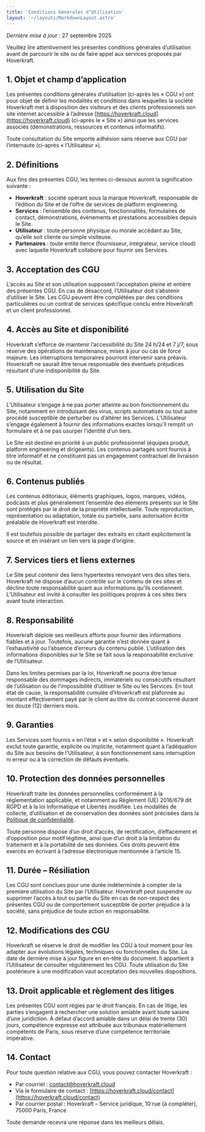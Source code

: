 ```yaml
---
title: 'Conditions Générales d’Utilisation'
layout: '~/layouts/MarkdownLayout.astro'
---
```


*Dernière mise à jour* : 27 septembre 2025

Veuillez lire attentivement les présentes conditions générales d’utilisation avant de parcourir le site ou de faire appel aux services proposés par Hoverkraft.

## 1. Objet et champ d’application

Les présentes conditions générales d’utilisation (ci-après les « CGU ») ont pour objet de définir les modalités et conditions dans lesquelles la société Hoverkraft met à disposition des visiteurs et des clients professionnels son site internet accessible à l’adresse [https://hoverkraft.cloud](https://hoverkraft.cloud) (ci-après le « Site ») ainsi que les services associés (démonstrations, ressources et contenus informatifs).

Toute consultation du Site emporte adhésion sans réserve aux CGU par l’internaute (ci-après « l’Utilisateur »).

## 2. Définitions

Aux fins des présentes CGU, les termes ci-dessous auront la signification suivante :

- **Hoverkraft** : société opérant sous la marque Hoverkraft, responsable de l’édition du Site et de l’offre de services de platform engineering.
- **Services** : l’ensemble des contenus, fonctionnalités, formulaires de contact, démonstrations, événements et prestations accessibles depuis le Site.
- **Utilisateur** : toute personne physique ou morale accédant au Site, qu’elle soit cliente ou simple visiteuse.
- **Partenaires** : toute entité tierce (fournisseur, intégrateur, service cloud) avec laquelle Hoverkraft collabore pour fournir ses Services.

## 3. Acceptation des CGU

L’accès au Site et son utilisation supposent l’acceptation pleine et entière des présentes CGU. En cas de désaccord, l’Utilisateur doit s’abstenir d’utiliser le Site. Les CGU peuvent être complétées par des conditions particulières ou un contrat de services spécifique conclu entre Hoverkraft et un client professionnel.

## 4. Accès au Site et disponibilité

Hoverkraft s’efforce de maintenir l’accessibilité du Site 24 h/24 et 7 j/7, sous réserve des opérations de maintenance, mises à jour ou cas de force majeure. Les interruptions temporaires pourront intervenir sans préavis. Hoverkraft ne saurait être tenue responsable des éventuels préjudices résultant d’une indisponibilité du Site.

## 5. Utilisation du Site

L’Utilisateur s’engage à ne pas porter atteinte au bon fonctionnement du Site, notamment en introduisant des virus, scripts automatisés ou tout autre procédé susceptible de perturber ou d’altérer les Services. L’Utilisateur s’engage également à fournir des informations exactes lorsqu’il remplit un formulaire et à ne pas usurper l’identité d’un tiers.

Le Site est destiné en priorité à un public professionnel (équipes produit, platform engineering et dirigeants). Les contenus partagés sont fournis à titre informatif et ne constituent pas un engagement contractuel de livraison ou de résultat.

## 6. Contenus publiés

Les contenus éditoriaux, éléments graphiques, logos, marques, vidéos, podcasts et plus généralement l’ensemble des éléments présents sur le Site sont protégés par le droit de la propriété intellectuelle. Toute reproduction, représentation ou adaptation, totale ou partielle, sans autorisation écrite préalable de Hoverkraft est interdite.

Il est toutefois possible de partager des extraits en citant explicitement la source et en insérant un lien vers la page d’origine.

## 7. Services tiers et liens externes

Le Site peut contenir des liens hypertextes renvoyant vers des sites tiers. Hoverkraft ne dispose d’aucun contrôle sur le contenu de ces sites et décline toute responsabilité quant aux informations qu’ils contiennent. L’Utilisateur est invité à consulter les politiques propres à ces sites tiers avant toute interaction.

## 8. Responsabilité

Hoverkraft déploie ses meilleurs efforts pour fournir des informations fiables et à jour. Toutefois, aucune garantie n’est donnée quant à l’exhaustivité ou l’absence d’erreurs du contenu publié. L’utilisation des informations disponibles sur le Site se fait sous la responsabilité exclusive de l’Utilisateur.

Dans les limites permises par la loi, Hoverkraft ne pourra être tenue responsable des dommages indirects, immatériels ou consécutifs résultant de l’utilisation ou de l’impossibilité d’utiliser le Site ou les Services. En tout état de cause, la responsabilité cumulée d’Hoverkraft est plafonnée au montant effectivement payé par le client au titre du contrat concerné durant les douze (12) derniers mois.

## 9. Garanties

Les Services sont fournis « en l’état » et « selon disponibilité ». Hoverkraft exclut toute garantie, explicite ou implicite, notamment quant à l’adéquation du Site aux besoins de l’Utilisateur, à son fonctionnement sans interruption ni erreur ou à la correction de défauts éventuels.

## 10. Protection des données personnelles

Hoverkraft traite les données personnelles conformément à la réglementation applicable, et notamment au Règlement (UE) 2016/679 dit RGPD et à la loi Informatique et Libertés modifiée. Les modalités de collecte, d’utilisation et de conservation des données sont précisées dans la [Politique de confidentialité](/privacy).

Toute personne dispose d’un droit d’accès, de rectification, d’effacement et d’opposition pour motif légitime, ainsi que d’un droit à la limitation du traitement et à la portabilité de ses données. Ces droits peuvent être exercés en écrivant à l’adresse électronique mentionnée à l’article 15.

## 11. Durée – Résiliation

Les CGU sont conclues pour une durée indéterminée à compter de la première utilisation du Site par l’Utilisateur. Hoverkraft peut suspendre ou supprimer l’accès à tout ou partie du Site en cas de non-respect des présentes CGU ou de comportement susceptible de porter préjudice à la société, sans préjudice de toute action en responsabilité.

## 12. Modifications des CGU

Hoverkraft se réserve le droit de modifier les CGU à tout moment pour les adapter aux évolutions légales, techniques ou fonctionnelles du Site. La date de dernière mise à jour figure en en-tête du document. Il appartient à l’Utilisateur de consulter régulièrement les CGU. Toute utilisation du Site postérieure à une modification vaut acceptation des nouvelles dispositions.

## 13. Droit applicable et règlement des litiges

Les présentes CGU sont régies par le droit français. En cas de litige, les parties s’engagent à rechercher une solution amiable avant toute saisine d’une juridiction. À défaut d’accord amiable dans un délai de trente (30) jours, compétence expresse est attribuée aux tribunaux matériellement compétents de Paris, sous réserve d’une compétence territoriale impérative.

## 14. Contact

Pour toute question relative aux CGU, vous pouvez contacter Hoverkraft :

- Par courriel : [contact@hoverkraft.cloud](mailto:contact@hoverkraft.cloud)
- Via le formulaire de contact : [https://hoverkraft.cloud/contact](https://hoverkraft.cloud/contact)
- Par courrier postal : Hoverkraft – Service juridique, 10 rue (à compléter), 75000 Paris, France

Toute demande recevra une réponse dans les meilleurs délais.
